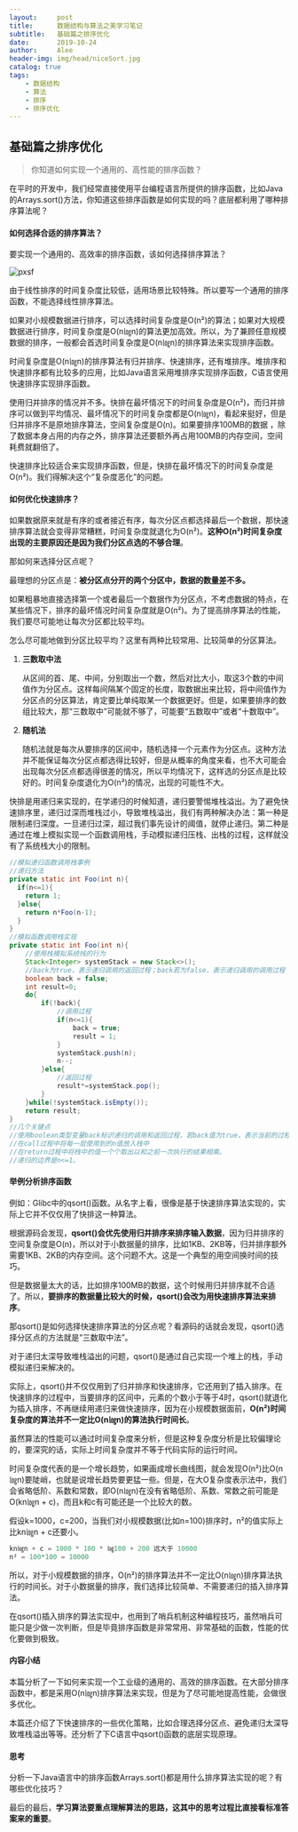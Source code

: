 ```yaml
---
layout:     post
title:      数据结构与算法之美学习笔记
subtitle:   基础篇之排序优化
date:       2019-10-24
author:     Alee
header-img: img/head/niceSort.jpg
catalog: true
tags:
    - 数据结构
    - 算法
    - 排序
    - 排序优化
---
```


## 基础篇之排序优化

> 你知道如何实现一个通用的、高性能的排序函数？



在平时的开发中，我们经常直接使用平台编程语言所提供的排序函数，比如Java的Arrays.sort()方法，你知道这些排序函数是如何实现的吗？底层都利用了哪种排序算法呢？



#### 如何选择合适的排序算法？

要实现一个通用的、高效率的排序函数，该如何选择排序算法？

![pxsf](https://static001.geekbang.org/resource/image/1f/fd/1f6ef7e0a5365d6e9d68f0ccc71755fd.jpg)

由于线性排序的时间复杂度比较低，适用场景比较特殊。所以要写一个通用的排序函数，不能选择线性排序算法。

如果对小规模数据进行排序，可以选择时间复杂度是O(n²)的算法；如果对大规模数据进行排序，时间复杂度是O(n㏒n)的算法更加高效。所以，为了兼顾任意规模数据的排序，一般都会首选时间复杂度是O(n㏒n)的排序算法来实现排序函数。

时间复杂度是O(n㏒n)的排序算法有归并排序、快速排序，还有堆排序。堆排序和快速排序都有比较多的应用，比如Java语言采用堆排序实现排序函数，C语言使用快速排序实现排序函数。

使用归并排序的情况并不多。快排在最坏情况下的时间复杂度是O(n²)，而归并排序可以做到平均情况、最坏情况下的时间复杂度都是O(n㏒n)，看起来挺好，但是归并排序不是原地排序算法，空间复杂度是O(n)。如果要排序100MB的数据 ，除了数据本身占用的内存之外，排序算法还要额外再占用100MB的内存空间，空间耗费就翻倍了。

快速排序比较适合来实现排序函数，但是，快排在最坏情况下的时间复杂度是O(n²)。我们得解决这个“复杂度恶化”的问题。



#### 如何优化快速排序？

如果数据原来就是有序的或者接近有序，每次分区点都选择最后一个数据，那快速排序算法就会变得非常糟糕，时间复杂度就退化为O(n²)。**这种O(n²)时间复杂度出现的主要原因还是因为我们分区点选的不够合理**。

那如何来选择分区点呢？

最理想的分区点是：**被分区点分开的两个分区中，数据的数量差不多。**

如果粗暴地直接选择第一个或者最后一个数据作为分区点，不考虑数据的特点，在某些情况下，排序的最坏情况时间复杂度就是O(n²)。为了提高排序算法的性能，我们要尽可能地让每次分区都比较平均。

怎么尽可能地做到分区比较平均？这里有两种比较常用、比较简单的分区算法。

1. **三数取中法**

   从区间的首、尾、中间，分别取出一个数，然后对比大小，取这3个数的中间值作为分区点。这样每间隔某个固定的长度，取数据出来比较，将中间值作为分区点的分区算法，肯定要比单纯取某一个数据更好。但是，如果要排序的数组比较大，那“三数取中”可能就不够了，可能要“五数取中”或者“十数取中”。

2. **随机法**

   随机法就是每次从要排序的区间中，随机选择一个元素作为分区点。这种方法并不能保证每次分区点都选得比较好，但是从概率的角度来看，也不大可能会出现每次分区点都选得很差的情况，所以平均情况下，这样选的分区点是比较好的。时间复杂度退化为O(n²)的情况，出现的可能性不大。

快排是用递归来实现的，在学递归的时候知道，递归要警惕堆栈溢出。为了避免快速排序里，递归过深而堆栈过小，导致堆栈溢出，我们有两种解决办法：第一种是限制递归深度。一旦递归过深，超过我们事先设计的阈值，就停止递归。第二种是通过在堆上模拟实现一个函数调用栈，手动模拟递归压栈、出栈的过程，这样就没有了系统栈大小的限制。

```java
//模拟递归函数调用栈事例
//递归方法
private static int Foo(int n){
  if(n<=1){
    return 1;
  }else{
    return n*Foo(n-1);
  }
}
//模拟函数调用栈实现
private static int Foo(int n){
	//使用栈模拟系统栈的行为
	Stack<Integer> systemStack = new Stack<>();
	//back为true，表示递归调用的返回过程；back若为false，表示递归调用的调用过程
	boolean back = false;
	int result=0;
	do{
		if(!back){
			//调用过程
			if(n<=1){
				back = true;
				result = 1;
			}
			systemStack.push(n);
			n--;
		}else{
			//返回过程
			result*=systemStack.pop();
		}
	}while(!systemStack.isEmpty());
	return result;
}
//几个关键点
//使用boolean类型变量back标识递归的调用和返回过程，若back值为true，表示当前的过程为return过程；若back值为false，表示当前过程为call过程。
//在call过程中将每一层使用到的n值放入栈中
//在return过程中将栈中的值一个个取出以和之前一次执行的结果相乘。
//递归的边界是n<=1。
```



#### 举例分析排序函数

例如：Glibc中的qsort()函数。从名字上看，很像是基于快速排序算法实现的，实际上它并不仅仅用了快排这一种算法。

根据源码会发现，**qsort()会优先使用归并排序来排序输入数据**，因为归并排序的空间复杂度是O(n)，所以对于小数据量的排序，比如1KB、2KB等，归并排序额外需要1KB、2KB的内存空间。这个问题不大。这是一个典型的用空间换时间的技巧。

但是数据量太大的话，比如排序100MB的数据，这个时候用归并排序就不合适了。所以，**要排序的数据量比较大的时候，qsort()会改为用快速排序算法来排序**。

那qsort()是如何选择快速排序算法的分区点呢？看源码的话就会发现，qsort()选择分区点的方法就是“三数取中法”。

对于递归太深导致堆栈溢出的问题，qsort()是通过自己实现一个堆上的栈，手动模拟递归来解决的。

实际上，qsort()并不仅仅用到了归并排序和快速排序，它还用到了插入排序。在快速排序的过程中，当要排序的区间中，元素的个数小于等于4时，qsort()就退化为插入排序，不再继续用递归来做快速排序，因为在小规模数据面前，**O(n²)时间复杂度的算法并不一定比O(n㏒n)的算法执行时间长**。

虽然算法的性能可以通过时间复杂度来分析，但是这种复杂度分析是比较偏理论的，要深究的话，实际上时间复杂度并不等于代码实际的运行时间。

时间复杂度代表的是一个增长趋势，如果画成增长曲线图，就会发现O(n²)比O(n㏒n)要陡峭，也就是说增长趋势要更猛一些。但是，在大O复杂度表示法中，我们会省略低阶、系数和常数，即O(n㏒n)在没有省略低阶、系数、常数之前可能是O(kn㏒n + c)，而且k和c有可能还是一个比较大的数。

假设k=1000，c=200，当我们对小规模数据(比如n=100)排序时，n²的值实际上比kn㏒n + c还要小。

```java
kn㏒n + c = 1000 * 100 * ㏒100 + 200 远大于 10000
n² = 100*100 = 10000
```

所以，对于小规模数据的排序，O(n²)的排序算法并不一定比O(n㏒n)排序算法执行的时间长。对于小数据量的排序，我们选择比较简单、不需要递归的插入排序算法。

在qsort()插入排序的算法实现中，也用到了哨兵机制这种编程技巧，虽然哨兵可能只是少做一次判断，但是毕竟排序函数是非常常用、非常基础的函数，性能的优化要做到极致。



#### 内容小结

本篇分析了一下如何来实现一个工业级的通用的、高效的排序函数。在大部分排序函数中，都是采用O(n㏒n)排序算法来实现，但是为了尽可能地提高性能，会做很多优化。

本篇还介绍了下快速排序的一些优化策略，比如合理选择分区点、避免递归太深导致堆栈溢出等等。还分析了下C语言中qsort()函数的底层实现原理。



#### 思考

分析一下Java语言中的排序函数Arrays.sort()都是用什么排序算法实现的呢？有哪些优化技巧？



最后的最后，**学习算法要重点理解算法的思路，这其中的思考过程比直接看标准答案来的重要**。

